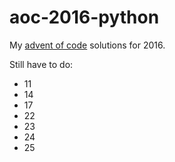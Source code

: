 # aoc-2016-python

My [advent of code](https://adventofcode.com) solutions for 2016.

Still have to do:
- 11
- 14
- 17
- 22
- 23
- 24
- 25
